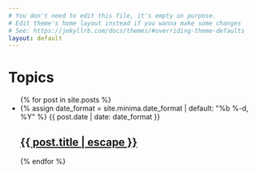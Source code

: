 ```yaml
---
# You don't need to edit this file, it's empty on purpose.
# Edit theme's home layout instead if you wanna make some changes
# See: https://jekyllrb.com/docs/themes/#overriding-theme-defaults
layout: default
---
```


<h1 class="page-heading">Topics</h1>

<ul class="post-list">
{% for post in site.posts %}
    <li>
    {% assign date_format = site.minima.date_format | default: "%b %-d, %Y" %}
    <span class="post-meta">{{ post.date | date: date_format }}</span>
    <h2>
        <a class="post-link" href="{{ post.url | relative_url }}">{{ post.title | escape }}</a>
    </h2>
    </li>
{% endfor %}
</ul>